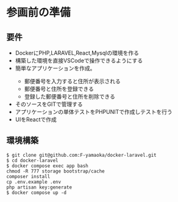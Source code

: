 # 参画前の準備
## 要件
<ul>
<li>DockerにPHP,LARAVEL,React,Mysqlの環境を作る</li>
<li>構築した環境を直接VSCodeで操作できるようにする</li>
<li>簡単なアプリケーションを作成。</li>
<ul>
<li>郵便番号を入力すると住所が表示される</li>
<li>郵便番号と住所を登録できる</li>
<li>登録した郵便番号と住所を削除できる</li>
</ul>
<li>そのソースをGITで管理する</li>
<li>アプリケーションの単体テストをPHPUNITで作成しテストを行う</li>
<li>UIをReactで作成</li>
</ul>

## 環境構築

    $ git clone git@github.com:F-yamaoka/docker-laravel.git
    $ cd docker-laravel
    $ docker compose exec app bash
    chmod -R 777 storage bootstrap/cache
    composer install
    cp .env.example .env
    php artisan key:generate
    $ docker compose up -d
